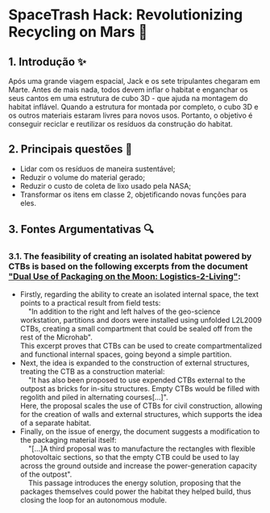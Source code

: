 # SpaceTrash Hack: Revolutionizing Recycling on Mars 🚀

 ## 1. Introdução ✨
Após uma grande viagem espacial, Jack e os sete tripulantes chegaram em Marte. Antes de mais nada, todos devem inflar o habitat e enganchar os seus cantos em uma estrutura de cubo 3D - que ajuda na montagem do habitat inflável. Quando a estrutura for montada por completo, o cubo 3D e os outros materiais estaram livres para novos usos.
Portanto, o objetivo é conseguir reciclar e reutilizar os resíduos da construção do habitat.

 ## 2. Principais questões 🚩
 - Lidar com os resíduos de maneira sustentável;
 - Reduzir o volume do material gerado;
 - Reduzir o custo de coleta de lixo usado pela NASA;
 - Transformar os itens em classe 2, objetificando novas funções para eles.
  
## 3. Fontes Argumentativas 🔍 

### 3.1. The feasibility of creating an isolated habitat powered by CTBs is based on the following excerpts from the document ["Dual Use of Packaging on the Moon: Logistics-2-Living"]():  

- Firstly, regarding the ability to create an isolated internal space, the text points to a practical result from field tests:  
&nbsp;&nbsp;&nbsp;&nbsp;​"In addition to the right and left halves of the geo-science workstation, partitions and doors were installed using unfolded L2L2009 CTBs, creating a small compartment that could be sealed off from the rest of the Microhab".  
This excerpt proves that CTBs can be used to create compartmentalized and functional internal spaces, going beyond a simple partition.  
- Next, the idea is expanded to the construction of external structures, treating the CTB as a construction material:  
​&nbsp;&nbsp;&nbsp;&nbsp;"It has also been proposed to use expended CTBs external to the outpost as bricks for in-situ structures. Empty CTBs would be filled with regolith and piled in alternating courses[...]".  
Here, the proposal scales the use of CTBs for civil construction, allowing for the creation of walls and external structures, which supports the idea of a separate habitat.  
- ​Finally, on the issue of energy, the document suggests a modification to the packaging material itself:  
&nbsp;&nbsp;&nbsp;&nbsp;"[...]A third proposal was to manufacture the rectangles with flexible photovoltaic sections, so that the empty CTB could be used to lay across the ground outside and increase the power-generation capacity of the outpost".  
​&nbsp;&nbsp;&nbsp;&nbsp;This passage introduces the energy solution, proposing that the packages themselves could power the habitat they helped build, thus closing the loop for an autonomous module.  


   
